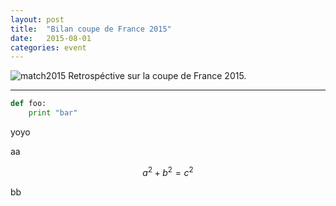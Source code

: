 ```yaml
---
layout: post
title:  "Bilan coupe de France 2015"
date:   2015-08-01
categories: event
---
```


<img src="{{ site.baseurl }}/images/match2015.jpg" alt="match2015" class="thumbnail">
Retrospéctive sur la coupe de France 2015.

---

```python
def foo:
    print "bar"
```
yoyo

aa

$$a^2 + b^2 = c^2$$


bb
